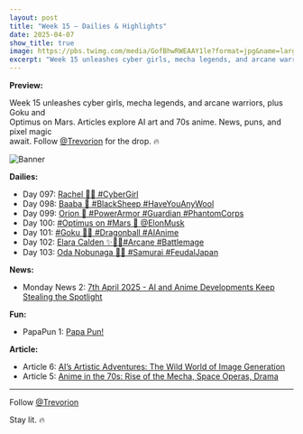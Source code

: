 ```yaml
---
layout: post
title: "Week 15 – Dailies & Highlights"
date: 2025-04-07
show_title: true
image: https://pbs.twimg.com/media/GofBhwRWEAAY1le?format=jpg&name=large
excerpt: "Week 15 unleashes cyber girls, mecha legends, and arcane warriors, plus Goku and Optimus on Mars. Articles explore AI art and 70s anime. News, puns, and pixel magic await. Follow @Trevorion for the drop. 🔥"
---
```

  
**Preview:**  
  
Week 15 unleashes cyber girls, mecha legends, and arcane warriors, plus Goku and  
Optimus on Mars. Articles explore AI art and 70s anime. News, puns, and pixel magic  
await. Follow [@Trevorion](https://x.com/Trevorion) for the drop. 🔥
  
![Banner](https://pbs.twimg.com/media/GofBhwRWEAAY1le?format=jpg&name=large)
  
**Dailies:**
- Day 097: [Rachel 🤷‍♀️ #CyberGirl](https://x.com/Trevorion/status/1909240175378522484)
- Day 098: [Baaba 🐏 #BlackSheep #HaveYouAnyWool](https://x.com/Trevorion/status/1909578051752546469)
- Day 099: [Orion 🦾 #PowerArmor #Guardian #PhantomCorps](https://x.com/Trevorion/status/1909947794921505207)
- Day 100: [#Optimus on #Mars 🦾 @ElonMusk](https://x.com/Trevorion/status/1910278918000493017)
- Day 101: [#Goku 🐉🔮 #Dragonball #AIAnime](https://x.com/Trevorion/status/1910719113242046857)
- Day 102: [Elara Calden ✨🧙‍♀️#Arcane #Battlemage](https://x.com/Trevorion/status/1911081346304188434)
- Day 103: [Oda Nobunaga 👹🗾 #Samurai #FeudalJapan](https://x.com/Trevorion/status/1911468656757797287)

**News:**  
- Monday News 2: [7th April 2025 - AI and Anime Developments Keep Stealing the Spotlight](https://x.com/Trevorion/status/1909128541708386642)

**Fun:**  
- PapaPun 1: [Papa Pun!](https://x.com/Trevorion/status/1916849209413701672/photo/1)

**Article:**  
- Article 6: [AI’s Artistic Adventures: The Wild World of Image Generation](https://x.com/Trevorion/status/1910710602709848271)
- Article 5: [Anime in the 70s:  Rise of the Mecha, Space Operas, Drama](https://x.com/Trevorion/status/1909850980415340628)

---
Follow [@Trevorion](https://x.com/Trevorion)

Stay lit. 🔥
